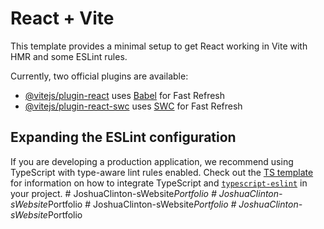 # React + Vite

This template provides a minimal setup to get React working in Vite with HMR and some ESLint rules.

Currently, two official plugins are available:

- [@vitejs/plugin-react](https://github.com/vitejs/vite-plugin-react/blob/main/packages/plugin-react) uses [Babel](https://babeljs.io/) for Fast Refresh
- [@vitejs/plugin-react-swc](https://github.com/vitejs/vite-plugin-react/blob/main/packages/plugin-react-swc) uses [SWC](https://swc.rs/) for Fast Refresh

## Expanding the ESLint configuration

If you are developing a production application, we recommend using TypeScript with type-aware lint rules enabled. Check out the [TS template](https://github.com/vitejs/vite/tree/main/packages/create-vite/template-react-ts) for information on how to integrate TypeScript and [`typescript-eslint`](https://typescript-eslint.io) in your project.
#   J o s h u a C l i n t o n - s W e b s i t e _ P o r t f o l i o  
 #   J o s h u a C l i n t o n - s W e b s i t e _ P o r t f o l i o  
 #   J o s h u a C l i n t o n - s W e b s i t e _ P o r t f o l i o  
 #   J o s h u a C l i n t o n - s W e b s i t e _ P o r t f o l i o  
 